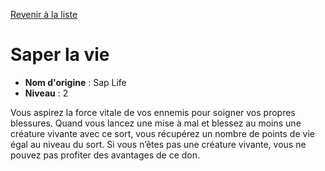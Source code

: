 [Revenir à la liste](..)

# Saper la vie

 * **Nom d'origine** : Sap Life
 * **Niveau** : 2


<p>Vous aspirez la force vitale de vos ennemis pour soigner vos propres blessures. Quand vous lancez une mise à mal et blessez au moins une créature vivante avec ce sort, vous récupérez un nombre de points de vie égal au niveau du sort. Si vous n’êtes pas une créature vivante, vous ne pouvez pas profiter des avantages de ce don.</p>